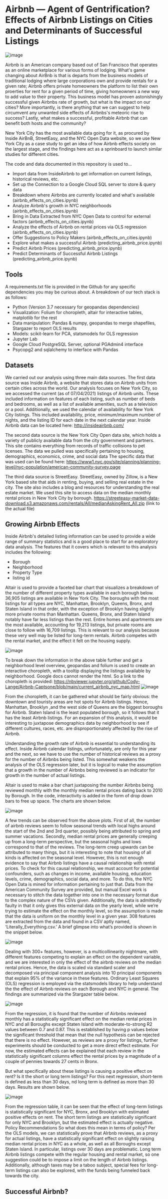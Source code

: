 # Airbnb — Agent of Gentrification? Effects of Airbnb Listings on Cities and Determinants of Successful Listings 

![image](https://user-images.githubusercontent.com/50972659/130538682-7518b0b0-6cb1-4809-a00a-0de9f2a2869a.png)

Airbnb is an American company based out of San Francisco that operates as an online marketplace for various forms of lodging. What's game changing about AirBnb is that is departs from the business models of traditional lodging where large corporations own and provide rentals for a given rate; Airbnb offers private homeowners the platform to list their own proerties for rent for a given period of time, giving homeowners a new way to add value to their property. This business model has proven astonishingly successful given Airbnbs rate of growth, but what is the impact on our cities? More importantly, is there anything that we can suggest to help circumvent any unwanted side effects of Airbnbs's meteoric rise to success? Lastly, what makes a successful, profitable Airbnb that can benefit both hosts and the community?

New York City has the most available data going for it, as procured by Inside AirBnB, StreetEasy, and the NYC Open Data website, so we use New York City as a case study to get an idea of how Airbnb effects society on the largest stage, and the findings here act as a sprinboard to launch similar studies for different cities.

The code and data documented in this repository is used to...

  - Import data from InsideAirbnb to get information on current listings, historical reviews, etc.
  - Set up the Connection to a Google Cloud SQL server to store & query data
  - Breakdown where Airbnbs are currently located and what's available (airbnb_effects_on_cities.ipynb)
  - Analyze Airbnb's growth in NYC neighborhoods (airbnb_effects_on_cities.ipynb)
  - Bring in Data Extracted from NYC Open Data to control for external factors (airbnb_effects_on_cities.ipynb)
  - Analyze the effects of Airbnb on rental prices via OLS regression (airbnb_effects_on_cities.ipynb)
  - Offer Suggestions to Policy Makers (airbnb_effects_on_cities.ipynb)
  - Explore what makes a successful Airbnb (predicting_airbnb_price.ipynb)
  - Predict Airbnb Prices (predicting_airbnb_price.ipynb)
  - Predict Determinants of Successful Airbnb Listings (predicting_airbnb_price.ipynb)

## Tools

A requirements.txt file is provided in the Github for any specific dependencies you may be curious about. A breakdown of our tech stack is as follows:

  - Python (Version 3.7 necessary for geopandas dependencies)
  - Visualization: Folium for choropleth, altair for interactive tables, matplotlib for the rest
  - Data manipulation: Pandas & numpy, geopandas to merge shapefiles, Stargazer to report OLS results
  - Models: scikit-learn for PCA, statsmodels for OLS regression
  - Jupyter Lab
  - Google Cloud PostgreSQL Server, optional PGAdmin4 interface
  - Psycopg2 and sqlalchemy to interface with Pandas

## Datasets

We carried out our analysis using three main data sources. The first data source was Inside Airbnb, a website that stores data on Airbnb units from certain cities across the world. Our analysis focuses on New York City, so we accessed the current (as of 07/04/2021) listings of Airbnb units. These included information on features of each listing, such as number of beds and bedrooms, as well as a list of available amenities, such as a television or a pool. Additionally, we used the calendar of availability for New York City listings. This included availability, price, minimum/maximum number of nights, and the listing ID for each date in the next calendar year. Inside Airbnb data can be located here: http://insideairbnb.com/

The second data source is the New York City Open data site, which holds a variety of publicly available data from the city government and partners. This site contains everything from records of traffic collisions to pet licenses. The data we pulled was specifically pertaining to housing, demographics, economics, crime, and social data The specific data that was used can be found here: https://www1.nyc.gov/site/planning/planning-level/nyc-population/american-community-survey.page

The third data source is StreetEasy. StreetEasy, owned by Zillow, is a New York based site that aids in renting, buying, and selling real estate in the city. The site also includes a blog and resources for understanding the real estate market. We used this site to access data on the median monthly rental prices in New York City by borough.
https://streeteasy-market-data-download.s3.amazonaws.com/rentals/All/medianAskingRent_All.zip (link to the actual file)

## Growing Airbnb Effects

Inside Airbnb's detailed listing information can be used to provide a wide range of summary statistics and is a good place to start for an exploratory data analysis. The features that it covers which is relevant to this analysis includes the following:
  - Borough
  - Neighborhood
  - Property Type
  - listing id

Altair is used to provide a faceted bar chart that visualizes a breakdown of the number of different property types available in each borough below. 36,905 listings are available in New York City. The boroughs with the most listings for all types are NYC, Manhattan, Brooklyn, Queens, Bronx, and Staten Island in that order, with the exception of Brooklyn having slightly more private rooms than Manhattan. Queens, Bronx, and Staten Island notably have far less listings than the rest. Entire homes and apartments are the most available, accounting for 19,213 listings, but private rooms are close to follow with 16,709 listings. This is relevant to our analysis because these very well may be listed for long-term rentals. Airbnb competes with the rental market, and the effect it felt on the housing supply.

![image](https://user-images.githubusercontent.com/50972659/130540156-5e40f6f2-66ff-494c-bffc-f19cd7adc48a.png)

To break down the information in the above table further and get a neighborhood level overview, geopandas and folium is used to create an interactive choropleth, with a tooltip displaying the listings available by neighborhood. Google docs cannot render the html. So a link to the choropleth is provided: https://nbviewer.jupyter.org/github/Cody-Lange/Airbnb-Captsone/blob/main/current_airbnb_nyc_map.html
![image](https://user-images.githubusercontent.com/50972659/130540215-d821139d-5d62-4bce-8526-f007e8f8d8d0.png)

From the choropleth, it can be gathered what should be fairly obvious: the downtown and touristy areas are hot spots for Airbnb listings. Hence, Manhattan, Brooklyn ,and the west side of Queens are the biggest boroughs for Airbnb. Staten Island is the least populated borough, so it follows that it has the least Airbnb listings. For an expansion of this analysis, it would be interesting to juxtapose demographics data by neighborhood to see if different cultures, races, etc. are disproportionately affected by the rise of Airbnb.

Understanding the growth rate of Airbnb is essential to understanding its effect. Inside Airbnb calendar listings, unfortunately, are only for this year and the next, so we have to use the number of historical reviews as a proxy for the number of Airbnbs being listed. This somewhat weakens the analysis of the OLS regression later, but it is logical to make the assumption that a growth in the number of Airbnbs being reviewed is an indicator for growth in the number of actual listings. 

Altair is used to make a bar chart juxtaposing the number Airbnbs being reviewed monthly with the monthly median rental prices dating back to 2010 by Borough. In the code, interactivity is added in the form of drop down bars to free up space. The charts are shown below.

![image](https://user-images.githubusercontent.com/50972659/130540345-402ac131-2a9c-4991-bbee-bcb310837648.png)

A few trends can be observed from the above plots. First of all, the number of airbnb reviews seem to follow seasonal trends with local highs around the start of the 2nd and 3rd quarter, possibly being attributed to spring and summer vacations. Secondly, median rental prices are generally creeping up from a long-term perspective, but the seasonal highs and lows correspond to that of the reviews. The long-term creep upwards can be attributed to many things, but it is interesting to note that housing of all kinds is affected on the seasonal level. However, this is not enough evidence to say that Airbnb listings have a causal relationship with rental prices. To check for this causal relationship, we must account for potential confounders, such as changes in income, available housing, education levels, crime, demographics, social data, and more. To do this, the NYC Open Data is mined for information pertaining to just that. Data from the American Community Survey are provided, but manual Excel work is necessary to stitch the data together into one in the necessary format due to the complex nature of the CSVs given. Additionally, the data is admittedly faulty in that it only gives this external data on the yearly level, while we’re trying to estimate the effect on the monthly level, so the assumption is made that the data is uniform on the monthly level in a given year. 308 features are extracted from the data and found in a CSV aptly named, ‘Literally_Everything.csv.’ A brief glimpse into what’s provided is shown in the snippet below.

![image](https://user-images.githubusercontent.com/50972659/130554900-21fb442f-34da-421e-8cb4-67d207def6ea.png)

Dealing with 300+ features, however, is a multicollinearity nightmare, with different features competing to explain an effect on the dependent variable, and we are interested in only the effect of the airbnb reviews on the median rental prices. Hence, the data is scaled via standard scaler and decomposed via principal component analysis into 10 principal components that explain 95% of the variance in these features. Ordinary Least Squares (OLS) regression is employed via the statsmodels library to help understand the the effect of Airbnb reviews on each Borough and NYC in general. The findings are summarized via the Stargazer table below.

![image](https://user-images.githubusercontent.com/50972659/130540388-a305b3f9-c36c-4341-93ed-21e8056c902d.png)

From the regression, it is found that the number of Airbnbs reviewed monthly has a statistically significant effect on the median rental prices in NYC and all Boroughs except Staten Island with moderate-to-strong R2 values between 0.7 and 0.87. This is established by having p values below the significant threshold that mean that the null hypothesis can be rejected that there is no effect. However, as reviews are a proxy for listings, further experiments should be conducted to get a more direct effect estimate. For now, the estimated effects can be explained that each review in the statistically significant columns effect the rental prices by a magnitude of a couple of pennies towards 27 cents in Bronx.

But what specifically about these listings is causing a positive effect on rent? Is it the short or long term listings? For this next regression, short-term is defined as less than 30 days, nd long term is defined as more than 30 days. Results are shown below.

![image](https://user-images.githubusercontent.com/50972659/130540420-1743654a-c7b6-4798-aeab-6f08fdee8be8.png)

From the regression table, it can be seen that the effect of long-term listings is statistically significant for NYC, Bronx, and Brooklyn with estimated positive effects on rent. The short term listings are statistically significant for only NYC and Brooklyn, but the estimated effect is actually negative.
Policy Recommendations So what does this mean in terms of policy? Per the OLS models, we can statistically prove that AIrbnb reviews, as a proxy for actual listings, have a statistically significant effect on slightly raising median rental prices in NYC as a whole, as well as all Boroughs except Staten Island. In particular, listings over 30 days are problematic. Long term Airbnb listings compete with the regular housing and rental market, so one suggestion could be to impose a limit on the length of Airbnb listings. Additionally, although taxes may be a taboo subject, special fees for long-term listings can also be explored, with the funds being funneled back towards the city.


## Successful Airbnb?
